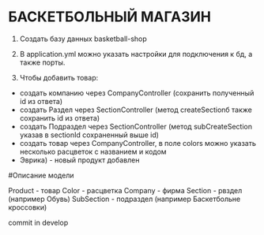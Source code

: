 # БАСКЕТБОЛЬНЫЙ МАГАЗИН

1. Создать базу данных basketball-shop

2. В application.yml можно указать настройки для подключения к бд, а также порты.

3. Чтобы добавить товар:
- создать компанию через CompanyController (сохранить полученный id из ответа)
- создать Раздел через SectionController (метод createSectionб также сохранить id из ответа)
- создать Подраздел через SectionController (метод subCreateSection указав в sectionId сохраненный выше id)
- создать товар через CompanyController, в поле colors можно указать несколько расцветок с названием и кодом
- Эврика) - новый продукт добавлен

#Описание модели

Product - товар
Color - расцветка
Company - фирма
Section - рвздел (например Обувь)
SubSection - подраздел (например Баскетбольне кроссовки)

commit in develop